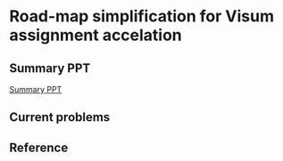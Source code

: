 # Road-map simplification for Visum assignment accelation

## Summary PPT
[Summary PPT](https://github.com/dayforday2468/2025_summer_internship/blob/main/summary.pptx)

## Current problems

## Reference
